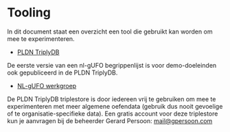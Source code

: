 # Tooling

In dit document staat een overzicht een tool die gebruikt kan worden om mee te experimenteren.

- [PLDN TriplyDB](https://data.pldn.nl/)

De eerste versie van een nl-gUFO begrippenlijst is voor demo-doeleinden ook gepubliceerd in de PLDN TriplyDB.

- [NL-gUFO werkgroep](https://data.pldn.nl/nl-gufo-wg/-/datasets)

De PLDN TriplyDB triplestore is door iedereen vrij te gebruiken om mee te experimenteren met meer algemene oefendata (gebruik dus nooit gevoelige of te organisatie-specifieke data). Een gratis account voor deze triplestore kun je aanvragen bij de beheerder Gerard Persoon: mail@gpersoon.com
